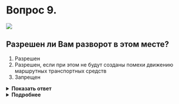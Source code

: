 # Вопрос 9.

![](https://s.drom.ru/i24228/pdd/tickets/2016/1543885206.jpg)

## Разрешен ли Вам разворот в этом месте?

1. Разрешен
2. Разрешен, если при этом не будут созданы помехи движению маршрутных транспортных средств
3. Запрещен

<details>
<summary><b>Показать ответ</b></summary>
Правильный ответ: 3
</details>
<details>
<summary><b>Подробнее</b></summary>
Разворот в местах остановок маршрутных транспортных средств запрещен.
(Пункт 8.11 ПДД)
</details>